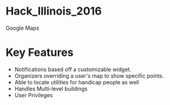 # Hack_Illinois_2016
Google Maps

# Key Features

- Notifications based off a customizable widget.
- Organizers overriding a user's map to show specific points.
- Able to locate utilities for handicap people as well
- Handles Multi-level buildings
- User Privileges 
